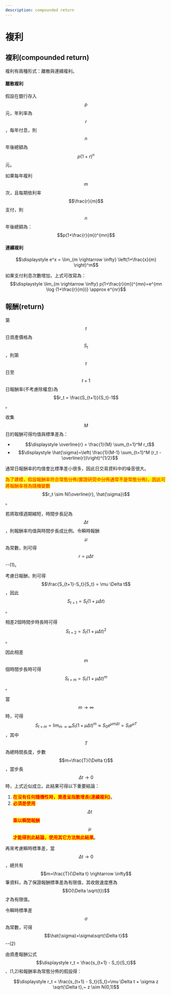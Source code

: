 ```yaml
---
description: compounded return
---
```


# 複利

## 複利(compounded return)

複利有兩種形式：離散與連續複利。

#### 離散複利

假設在銀行存入$$p$$元，年利率為$$r$$，每年付息，則$$n$$年後總額為$$p(1+r)^n$$元。

如果每年複利$$m$$次，且每期依利率$$\frac{r}{m}$$支付，則$$n$$年後總額為：$$p(1+\frac{r}{m})^{mn}$$

#### 連續複利

$$\displaystyle e^x = \lim_{m \rightarrow \infty} \left(1+\frac{x}{m} \right)^m$$

如果支付利息次數增加，上式可改寫為：$$\displaystyle \lim_{m \rightarrow \infty} p(1+\frac{r}{m})^{mn}=e^{mn \log (1+\frac{r}{m})} \approx e^{nr}$$

## 報酬(return)

第$$t$$日資產價格為$$S_t$$，則第$$t$$日至$$t+1$$日報酬率(不考慮除權息)為$$r_t = \frac{S_{t+1}}{S_t}-1$$。

收集$$M$$日的報酬可得均值與標準差為：

* $$\displaystyle \overline{r} = \frac{1}{M} \sum_{t=1}^M r_t$$
* $$\displaystyle \hat{\sigma}=\left( \frac{1}{M-1} \sum_{t=1}^M (r_t - \overline{r})\right)^{1/2}$$

通常日報酬率的均值會比標準差小很多，因此日交易資料中的噪音很大。

<mark style="color:red;">為了建模，假設報酬率符合常態分佈(實證研究中分佈通常不是常態分佈)，因此可將報酬率視為隨機變數</mark>$$r_t \sim N(\overline{r}, \hat{\sigma})$$。

若將取樣週期縮短，時間步長記為$$\Delta t$$，則報酬率均值與時間步長成比例。令瞬時報酬$$\mu$$為常數，則可得$$r = \mu \Delta t$$--(1)。

考慮日報酬，則可得$$\frac{S_{t+1}-S_t}{S_t} = \mu \Delta t$$，因此$$S_{t+1}=S_t(1+\mu \Delta t)$$。

相差2個時間步時長時可得$$S_{t+2}=S_t(1+\mu\Delta t)^2$$。

因此相差$$m$$個時間步長時可得$$S_{t+m}=S_t(1+ \mu \Delta t)^m$$。

當$$m \rightarrow \infty$$時，可得$$\displaystyle S_{t+m}=\lim_{m \rightarrow \infty} S_t(1+\mu \Delta t)^m \approx S_0e^{\mu m \Delta t}=S_te^{\mu T}$$，其中$$T$$為總時間長度，步數$$m=\frac{T}{\Delta t}$$，當步長$$\Delta t \rightarrow 0$$時，上式近似成立。此結果可得以下重要結論：

1. <mark style="color:red;">**在沒有任何隨機性時，資產呈指數增長(連續複利)**</mark>。
2. <mark style="color:red;">**必須是使用**</mark>$$\Delta t$$<mark style="color:red;">**乘以瞬間報酬**</mark>$$\mu$$<mark style="color:red;">**才能得到此結論，使用其它方法無此結果**</mark>。

再來考慮瞬時標準差，當$$\Delta t \rightarrow 0$$，總共有$$m=\frac{T}{\Delta t} \rightarrow \infty$$筆資料，為了保證報酬標準差為有限值，其收斂速度應為$$O(\Delta \sqrt{t})$$才為有限值。

令瞬時標準差$$\sigma$$為常數，可得$$\hat{\sigma}=\sigma\sqrt{\Delta t}$$--(2)

由資產報酬公式$$\displaystyle r_t = \frac{s_{t+1} - S_t}{S_t}$$、(1,2)和報酬率為常態分佈的假設得：

$$\displaystyle r_t = \frac{s_{t+1} - S_t}{S_t}=\mu \Delta t + \sigma z \sqrt{\Delta t},~ z \sim N(0,1)$$











&#x20;









